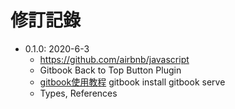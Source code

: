 # 修訂記錄



* 0.1.0: 2020-6-3
  * https://github.com/airbnb/javascript
  * Gitbook Back to Top Button Plugin
  * [gitbook使用教程](https://segmentfault.com/a/1190000017960359) gitbook install  gitbook serve
  * Types, References

